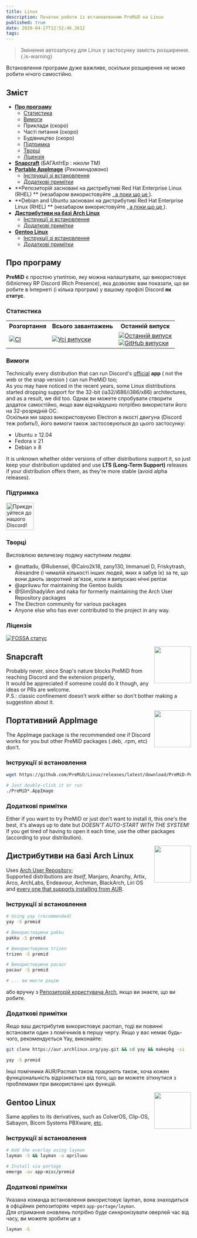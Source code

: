 ```yaml
---
title: Linux
description: Початок роботи із встановленням PreMiD на Linux
published: true
date: 2020-04-27T12:52:46.261Z
tags:
---
```


> Змінення автозапуску для Linux у застосунку замість розширення.{.is-warning}

Встановлення програми дуже важливе, оскільки розширення не може робити нічого самостійно.

## Зміст

- **[Про програму](#about)**
  - [Статистика](#stats)
  - [Вимоги](#requirements)
  - Приклади (скоро)
  - Часті питання (скоро)
  - Будівництво (скоро)
  - [Підтримка](#support)
  - [Творці](#credits)
  - [Ліцензія](#license)
- **[Snapcraft](#snapcraft)** (БАГАлІтЕр : _ніколи_ TM️)
- **[Portable AppImage](#portable-appimage)** (_Рекомендовано_)
  - [Інструкції зі встановлення](#installation-instructions)
  - [Додаткові примітки](#additional-notes)
- **Репозиторій засновані на дистрибутиві Red Hat Enterprise Linux (RHEL) ** (незабаром використовуйте [, а поки що це ](#portable-appimage)).
- **Debian and Ubuntu засновані на дистрибутиві Red Hat Enterprise Linux (RHEL) ** (незабаром використовуйте [, а поки що це ](#portable-appimage)).
- **[Дистрибутиви на базі Arch Linux](#arch-linux-based-distributions)**
  - [Інструкції зі встановлення](#installation-instructions-1)
  - [Додаткові примітки](#additional-notes-1)
- **[Gentoo Linux](#gentoo-linux)**
  - [Інструкції зі встановлення](#installation-instructions-2)
  - [Додаткові примітки](#additional-notes-2)

<a name="about"></a>

## Про програму

**PreMiD** є простою утилітою, яку можна налаштувати, що використовує бібліотеку RP Discord (Rich Presence), яка дозволяє вам показати, що ви робите в Інтернеті (і кілька програм) у вашому профілі Discord **як статус**.

<a name="stats"></a>

### Статистика

<table>
  <tr>
    <th>Розгортання</th>
    <th>Всього завантажень</th>
    <th>Останній випуск</th>
  </tr>
  <tr>
    <td><a href="https://github.com/PreMiD/Linux/actions"><img src="https://github.com/PreMiD/Linux/workflows/CI/badge.svg?branch=master&event=push" alt="CI"></a></td>
    <td><a href="https://github.com/PreMiD/Linux/releases"><img src="https://img.shields.io/github/downloads/PreMiD/Linux/total.svg?maxAge=86400" alt="Усі випуски"></a></td>
    <td><a href="https://github.com/PreMiD/Linux/releases/latest"><img src="https://img.shields.io/github/v/release/PreMiD/Linux.svg?maxAge=86400" alt="Останній випуск"><br><img src="https://img.shields.io/github/downloads/PreMiD/Linux/latest/total.svg?maxAge=86400" alt="GitHub випуски"></a></td>
  </tr>
</table>

<a name="requirements"></a>

### Вимоги

Technically every distribution that can run Discord's [official](https://discordapp.com/download) **app** ( not the web or the snap version ) can run PreMiD too;</br> As you may have noticed in the recent years, some Linux distributions started dropping support for the 32-bit (ia32/i686/i386/x86) architectures, and as a result, we did too. Однак ви можете спробувати створити додаток самостійно, якщо вам відчайдушно потрібно використати його на 32-розрядній ОС.</br> Оскільки ми зараз використовуємо Electron в якості двигуна (Discord теж робить!), його вимоги також застосовуються до цього застосунку:

- Ubuntu ≥ 12.04
- Fedora ≥ 21
- Debian ≥ 8

It is unknown whether older versions of other distributions support it, so just keep your distribution updated and use **LTS (Long-Term Support)** releases if your distribution offers them, as they're more stable (avoid alpha releases).

<a name="support"></a>

### Підтримка

<div>
  <a target="_blank" href="https://discord.gg/WvfVZ8T" title="Приєднуйтеся до нашого Discord!">
    <img height="75px" draggable="false" src="https://discordapp.com/api/guilds/493130730549805057/widget.png?style=banner2" alt="Приєднуйтеся до нашого Discord!">
  </a>
</div>

<a name="credits"></a>

### Творці

Висловлюю величезну подяку наступним людям:

- @nattadu, @Rubensei, @Cairo2k18, zany130, Immanuel D, Friskytrash, Alexandre (і чималій кількості інших людей, яких я забув їх) за те, що вони дають зворотний зв'язок, коли я випускаю нічні релізи
- @apriluwu for maintaining the Gentoo builds
- @SlimShadyIAm and naka for formerly maintaining the Arch User Repository packages
- The Electron community for various packages
- Anyone else who has ever contributed to the project in any way.

<a name="license"></a>

### Ліцензія

[![FOSSA статус](https://app.fossa.io/api/projects/git%2Bgithub.com%2FPreMiD%2FLinux.svg?type=large)](https://app.fossa.io/projects/git%2Bgithub.com%2FPreMiD%2FLinux?ref=badge_large)

<img src="https://i.imgur.com/ACAxtmA.png" width="100" height="100" align="right"></img>
<a name="snapcraft"></a>

## Snapcraft

Probably never, since Snap's nature blocks PreMiD from reaching Discord and the extension properly,</br> It would be appreciated if someone could do it though, any ideas or PRs are welcome.</br> P.S.: classic confinement doesn't work either so don't bother making a suggestion about it.

<img src="https://i.imgur.com/qEZOOfU.png" width="100" height="100" align="right"></img>
<a name="appimage"></a>

## Портативний AppImage

The AppImage package is the recommended one if Discord works for you but other PreMiD packages (.deb, .rpm, etc) don't.

<a name="appimageinstall"></a>

### Інструкції зі встановлення

```bash
wget https://github.com/PreMiD/Linux/releases/latest/download/PreMiD-Portable.AppImage && chmod a+x PreMiD*.AppImage
```

```bash
# Just double-click it or run
./PreMiD*.AppImage
```

<a name="appimagenotes"></a>

### Додаткові примітки

Either if you want to try PreMiD or just don't want to install it, this one's the best, it's always up to date but _DOESN'T AUTO-START WITH THE SYSTEM!_</br>If you get tired of having to open it each time, use the other packages (according to your distribution).

<a name="arch"></a>
<img src="https://i.imgur.com/NBevNlU.png" width="100" height="100" align="right"></img>

## Дистрибутиви на базі Arch Linux

Uses [Arch User Repository](https://aur.archlinux.org/packages/premid);</br> Supported distributions are _itself_, Manjaro, Anarchy, Artix, Arco, ArchLabs, Endeavour, Archman, BlackArch, Liri OS and [every one that supports installing from AUR](https://wiki.archlinux.org/index.php/Arch-based_distributions#Active).

<a name="archinstall"></a>

### Інструкції зі встановлення

```bash
# Using yay (recommended)
yay -S premid
```

```bash
# Використовуючи pakku
pakku -S premid
```

```bash
# Використовуючи trizen
trizen -S premid
```

```bash
# Використовуючи pacaur
pacaur -S premid
```

```bash
# ... ви маєте рацію
```

або вручну з [Репозиторій користувача Arch](https://aur.archlinux.org/packages/premid), якщо ви знаєте, що ви робите.

<a name="archnotes"></a>

### Додаткові примітки

Якщо ваш дистрибутив використовує pacman, тоді ви повинні встановити один з помічників в першу чергу. Якщо у вас немає будь-чого, рекомендується Yay, виконайте:

```bash
git clone https://aur.archlinux.org/yay.git && cd yay && makepkg -si
```

```bash
yay -S premid
```

Інші помічники AUR/Pacman також працюють також, хоча кожен функціональність відрізняється від того, що ви можете зіткнутися з проблемами при використанні цих функцій.

<img src="https://i.imgur.com/Kv1X2to.png" width="100" height="100" align="right"></img>
<a name="gentoo"></a>

## Gentoo Linux

Same applies to its derivatives, such as ColverOS, Clip-OS, Sabayon, Bicom Systems PBXware, [etc](https://wiki.gentoo.org/wiki/Distributions_based_on_Gentoo#Active_projects).

<a name="gentooinstall"></a>

### Інструкції зі встановлення

```bash
# Add the overlay using layman
layman -S && layman -a apriluwu
```

```bash
# Install via portage
emerge -av app-misc/premid
```

<a name="gentoonotes"></a>

### Додаткові примітки

Указана команда встановлення використовує layman, вона знаходиться в офіційних репозиторіях через `app-portage/layman`.<br> Для отримання оновлень потрібно буде синхронізувати оверлей час від часу, ви можете зробити це з

```bash
layman -S
```